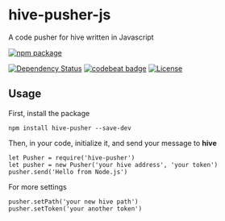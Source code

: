 # hive-pusher-js
A code pusher for hive written in Javascript

[![npm package](https://nodei.co/npm/hive-pusher.png?downloads=true&downloadRank=true&stars=true)](https://nodei.co/npm/hive-pusher/)

[![Dependency Status](https://img.shields.io/david/JerryLiao26/hive-pusher-js.svg)](https://david-dm.org/JerryLiao26/hive-pusher-js)
[![codebeat badge](https://codebeat.co/badges/9fe1587d-c43d-4a2d-8d37-c19273313287)](https://codebeat.co/projects/github-com-jerryliao26-hive-pusher-js-master)
[![License](https://img.shields.io/github/license/JerryLiao26/hive-pusher-js.svg)](https://opensource.org/licenses/MIT)

## Usage
First, install the package
```
npm install hive-pusher --save-dev
```
Then, in your code, initialize it, and send your message to **hive**
```
let Pusher = require('hive-pusher')
let pusher = new Pusher('your hive address', 'your token')
pusher.send('Hello from Node.js')
```
For more settings
```
pusher.setPath('your new hive path')
pusher.setToken('your another token')
```
